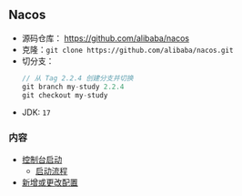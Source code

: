 ## Nacos
- 源码仓库： https://github.com/alibaba/nacos
- 克隆：`git clone https://github.com/alibaba/nacos.git`
- 切分支：
  ```js
  // 从 Tag 2.2.4 创建分支并切换
  git branch my-study 2.2.4
  git checkout my-study
  ```
- JDK: `17`


### 内容
- [控制台启动](控制台启动.md)
  - [启动流程](启动流程.md)
- [新增或更改配置](新增配置.md)
